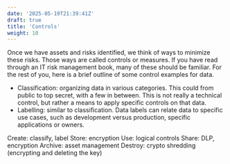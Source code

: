 ```yaml
---
date: '2025-05-19T21:39:41Z'
draft: true
title: 'Controls'
weight: 10
---
```


Once we have assets and risks identified, we think of ways to minimize these risks.
Those ways are called controls or measures.
If you have read through an IT risk management book, many of these should be familiar.
For the rest of you, here is a brief outline of some control examples for data.

- Classification: organizing data in various categories. This could from public to top secret, with a few in between. This is not really a technical control, but rather a means to apply specific controls on that data.
- Labelling: similar to classification. Data labels can relate data to specific use cases, such as development versus production, specific applications or owners.


Create: classify, label
Store: encryption
Use: logical controls
Share: DLP, encryption
Archive: asset management
Destroy: crypto shredding (encrypting and deleting the key)

